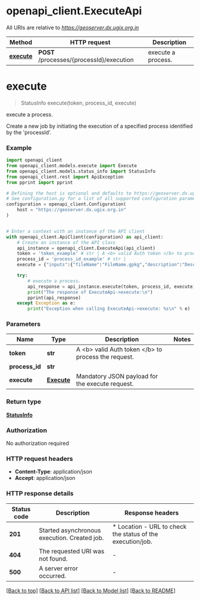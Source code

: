 # openapi_client.ExecuteApi

All URIs are relative to *https://geoserver.dx.ugix.org.in*

Method | HTTP request | Description
------------- | ------------- | -------------
[**execute**](ExecuteApi.md#execute) | **POST** /processes/{processId}/execution | execute a process.


# **execute**
> StatusInfo execute(token, process_id, execute)

execute a process.

Create a new job by initiating the execution of a specified process identified by the 'processId'.

### Example


```python
import openapi_client
from openapi_client.models.execute import Execute
from openapi_client.models.status_info import StatusInfo
from openapi_client.rest import ApiException
from pprint import pprint

# Defining the host is optional and defaults to https://geoserver.dx.ugix.org.in
# See configuration.py for a list of all supported configuration parameters.
configuration = openapi_client.Configuration(
    host = "https://geoserver.dx.ugix.org.in"
)


# Enter a context with an instance of the API client
with openapi_client.ApiClient(configuration) as api_client:
    # Create an instance of the API class
    api_instance = openapi_client.ExecuteApi(api_client)
    token = 'token_example' # str | A <b> valid Auth token </b> to process the request.
    process_id = 'process_id_example' # str | 
    execute = {"inputs":{"fileName":"FileName.gpkg","description":"Description of the file","title":"Title of the file","resourceId":"3fa85f64-5717-4562-b3fc-2c963f66afa6","version":"1.0.0"},"response":"raw"} # Execute | Mandatory JSON payload for the execute request.

    try:
        # execute a process.
        api_response = api_instance.execute(token, process_id, execute)
        print("The response of ExecuteApi->execute:\n")
        pprint(api_response)
    except Exception as e:
        print("Exception when calling ExecuteApi->execute: %s\n" % e)
```



### Parameters


Name | Type | Description  | Notes
------------- | ------------- | ------------- | -------------
 **token** | **str**| A &lt;b&gt; valid Auth token &lt;/b&gt; to process the request. | 
 **process_id** | **str**|  | 
 **execute** | [**Execute**](Execute.md)| Mandatory JSON payload for the execute request. | 

### Return type

[**StatusInfo**](StatusInfo.md)

### Authorization

No authorization required

### HTTP request headers

 - **Content-Type**: application/json
 - **Accept**: application/json

### HTTP response details

| Status code | Description | Response headers |
|-------------|-------------|------------------|
**201** | Started asynchronous execution. Created job. |  * Location - URL to check the status of the execution/job. <br>  |
**404** | The requested URI was not found. |  -  |
**500** | A server error occurred. |  -  |

[[Back to top]](#) [[Back to API list]](../README.md#documentation-for-api-endpoints) [[Back to Model list]](../README.md#documentation-for-models) [[Back to README]](../README.md)

